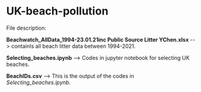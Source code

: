 # UK-beach-pollution

File description:

**Beachwatch_AllData_1994-23.01.21inc Public Source Litter YChen.xlsx** --> containls all beach litter data between 1994-2021.

**Selecting_beaches.ipynb** --> Codes in jupyter notebook for selecting UK beaches.

**BeachIDs.csv** --> This is the output of the codes in *Selecting_beaches.ipynb*.
